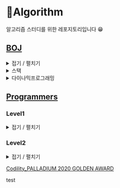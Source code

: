 # 🚀Algorithm
알고리즘 스터디를 위한 레포지토리입니다 😁

## [BOJ](https://www.acmicpc.net/)

<details close> <summary> 접기 / 펼치기 </summary>

| 번호 | 문제 | 코드 |
|:-:|:-:|:-:|
| 2042 | [구간 합 구하기](https://www.acmicpc.net/problem/2042) | [java](src/baekjoon/B2042.java) |
| 11441 | [합 구하기](https://www.acmicpc.net/problem/11441) | [java](src/baekjoon/B11441.java) |
| 2670 | [연속부분최대곱](https://www.acmicpc.net/problem/2670) | [java](src/baekjoon/B2670.java) |
| 2470 | [두 용액](https://www.acmicpc.net/problem/2470) | [java](src/baekjoon/B2470.java) |
| 2531 | [회전 초밥](https://www.acmicpc.net/problem/2531) | [java](src/baekjoon/B2531.java) |
| 1012 | [유기농 배추](https://www.acmicpc.net/problem/1012) | [java](src/baekjoon/B1012.java) |
| 10836 | [여왕벌](https://www.acmicpc.net/problem/10836) | [java](src/baekjoon/B10836.java) |
| 17144 | [미세먼지 안녕!](https://www.acmicpc.net/problem/17144) | [java](src/baekjoon/B17144.java) |

</details>

<details close> <summary> 스택 </summary>

| 번호 | 문제 | 코드 |
|:-:|:-:|:-:|
| 10799 | [쇠막대기](https://www.acmicpc.net/problem/10799) | [java](src/baekjoon/step/스택/B10799_쇠막대기.java) |
| 17298 | [오큰수](https://www.acmicpc.net/problem/10799) | [java](src/baekjoon/step/스택/B17298_오큰수.java) |
| 17413 | [단어뒤집기2](https://www.acmicpc.net/problem/10799) | [java](src/baekjoon/step/스택/B17413_단어뒤집기2.java) |

</details>

<details close> <summary> 다이나믹프로그래밍 </summary>

| 번호 | 문제 | 코드 |
|:-:|:-:|:-:|
| 1463 | [ 1로 만들기 ](https://www.acmicpc.net/problem/1463) | [java](src/baekjoon/step/다이나믹프로그래밍/B1463_1로만들기.java) |
| 1699 | [ 제곱수의 합 ](https://www.acmicpc.net/problem/1699) | [java](src/baekjoon/step/다이나믹프로그래밍/B1699_제곱수의합.java) |
| 1912 | [ 연속합 ](https://www.acmicpc.net/problem/1912) | [java](src/baekjoon/step/다이나믹프로그래밍/B1912_연속합.java) |
| 2193 | [ 이친수 ](https://www.acmicpc.net/problem/2193) | [java](src/baekjoon/step/다이나믹프로그래밍/B2193_이친수.java) |
| 9095 | [ 123 더하기 ](https://www.acmicpc.net/problem/9095) | [java](src/baekjoon/step/다이나믹프로그래밍/B9095_123더하기.java) |
| 10844 | [ 쉬운계단 수 ](https://www.acmicpc.net/problem/10844) | [java](src/baekjoon/step/다이나믹프로그래밍/B10844_쉬운계단수.java) |
| 11052 | [ 카드 구매하기 ](https://www.acmicpc.net/problem/11052) | [java](src/baekjoon/step/다이나믹프로그래밍/B11052_카드구매하기.java) |
| 11053 | [ LIS ](https://www.acmicpc.net/problem/11053) | [java](src/baekjoon/step/다이나믹프로그래밍/B11053_LIS.java) |
| 14002 | [ LIS 2 ](https://www.acmicpc.net/problem/14002) | [java](src/baekjoon/step/다이나믹프로그래밍/B14002_LIS2.java) |
| 11726 | [ 2xN 타일링 ](https://www.acmicpc.net/problem/11726) | [java](src/baekjoon/step/다이나믹프로그래밍/B11726_2xN타일링.java) |
| 11727 | [ 2xN 타일링2 ](https://www.acmicpc.net/problem/11727) | [java](src/baekjoon/step/다이나믹프로그래밍/B11727__2xN타일링2.java) |


</details>

## [Programmers](https://www.acmicpc.net/)

### Level1
<details close> <summary> 접기 / 펼치기 </summary>

| 문제 | 코드 | 문제 | 코드 |
|:-:|:-:|:-:|:-:|
| [모의고사](https://programmers.co.kr/learn/courses/30/lessons/42840) | [java](src/programmers/level1/P1001.java) | [K번째수](https://programmers.co.kr/learn/courses/30/lessons/42748) | [java](src/programmers/level1/P1002.java) |
| [체육복](https://programmers.co.kr/learn/courses/30/lessons/42862) | [java](src/programmers/level1/P1003.java) | [2016년](https://programmers.co.kr/learn/courses/30/lessons/12901) | [java](src/programmers/level1/P1004.java) |
| [가운데 글자 가져오기](https://programmers.co.kr/learn/courses/30/lessons/12903) | [java](src/programmers/level1/P1005.java) | [나누어 떨어지는 숫자 배열](https://programmers.co.kr/learn/courses/30/lessons/12910) | [java](src/programmers/level1/P1006.java) |
| [두 정수 사이의 합](https://programmers.co.kr/learn/courses/30/lessons/12912) | [java](src/programmers/level1/P1007.java) | [문자열 내 마음대로 정렬하기](https://programmers.co.kr/learn/courses/30/lessons/12915) | [java](src/programmers/level1/P1008.java) |
| [문자열 내 p와 y의 개수](https://programmers.co.kr/learn/courses/30/lessons/12916) | [java](src/programmers/level1/P1009.java) | [문자열 내림차순으로 배치하기](https://programmers.co.kr/learn/courses/30/lessons/12917) | [java](src/programmers/level1/P1010.java) |
| [문자열 다루기 기본](https://programmers.co.kr/learn/courses/30/lessons/12918) | [java](src/programmers/level1/P1011.java) | [소수 찾기](https://programmers.co.kr/learn/courses/30/lessons/12921) | [java](src/programmers/level1/P1012.java) |
| [시저 암호](https://programmers.co.kr/learn/courses/30/lessons/12926) | [java](src/programmers/level1/P1013.java) | [약수의 합](https://programmers.co.kr/learn/courses/30/lessons/12928) | [java](src/programmers/level1/P1014.java) |
| [이상한 문자 만들기](https://programmers.co.kr/learn/courses/30/lessons/12930) | [java](src/programmers/level1/P1015.java) | [자릿수 더하기](https://programmers.co.kr/learn/courses/30/lessons/12931) | [java](src/programmers/level1/P1016.java) |

</details>

### Level2
<details close> <summary> 접기 / 펼치기 </summary>

| 문제 | 코드 | 문제 | 코드 |
|:-:|:-:|:-:|:-:|
| [방금 그 곡](https://programmers.co.kr/learn/courses/30/lessons/17683) | [java](src/programmers/level2/P2001_방금그곡.java) | [압축](https://programmers.co.kr/learn/courses/30/lessons/17684) | [java](src/programmers/level2/P2002_압축.java) |
| [스킬 트리](https://programmers.co.kr/learn/courses/30/lessons/49993) | [java](src/programmers/level2/P2003_스킬트리.java) | [멀쩡한 사각형](https://programmers.co.kr/learn/courses/30/lessons/62048) | [java](src/programmers/level2/P2004_멀쩡한사각형.java) |
| [괄호 변환](https://programmers.co.kr/learn/courses/30/lessons/60058) | [java](src/programmers/level2/P2005_괄호변환.java) | [문자열 압축](https://programmers.co.kr/learn/courses/30/lessons/60057) | [java](src/programmers/level2/P2006_문자열압축.java) |
| [튜플](https://programmers.co.kr/learn/courses/30/lessons/64065) | [java](src/programmers/level2/P2007_튜플.java) | [폰켓폰](https://programmers.co.kr/learn/courses/30/lessons/1845) | [java](src/programmers/level2/P2008_폰켓몬.java) |
| [짝지어 제거하기](https://programmers.co.kr/learn/courses/30/lessons/12973) | [java](src/programmers/level2/P2009_짝지어제거하기.java) | [소수찾기](https://programmers.co.kr/learn/courses/30/lessons/42839) | [java](src/programmers/level2/P2010_소수찾기.java) |

</details>



[Codility_PALLADIUM 2020 GOLDEN AWARD](https://app.codility.com/cert/view/certNZTCDB-Q647WBKDY7D56CB3/)

test